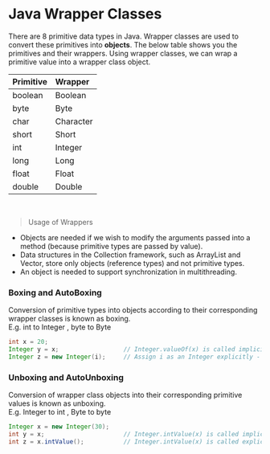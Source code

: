 # Java Wrapper Classes

There are 8 primitive data types in Java. Wrapper classes are used to convert these primitives
into **objects**. The below table shows you the primitives and their wrappers. Using 
wrapper classes, we can wrap a primitive value into a wrapper class object.<br>

| Primitive  | Wrapper |
| :---------- | :----------|
| boolean  | Boolean  |
| byte  | Byte |
| char | Character |
| short  | Short |
| int| Integer |
| long  | Long |
| float  | Float |
| double  | Double |
<br>

> Usage of Wrappers

* Objects are needed if we wish to modify the arguments passed into a method 
(because primitive types are passed by value).
* Data structures in the Collection framework, such as ArrayList and Vector, store only 
objects (reference types) and not primitive types.
* An object is needed to support synchronization in multithreading.

### Boxing and AutoBoxing

Conversion of primitive types into objects according to their corresponding 
wrapper classes is known as boxing. <br>
E.g.    int to Integer , byte to Byte

```java
int x = 20;  
Integer y = x;                  // Integer.valueOf(x) is called implicitly - AutoBoxing
Integer z = new Integer(i);     // Assign i as an Integer explicitly - Boxing
```
        
### Unboxing and AutoUnboxing

Conversion of wrapper class objects into their corresponding primitive values 
is known as unboxing. <br>
E.g.    Integer to int , Byte to byte
```java
Integer x = new Integer(30);    
int y = x;                      // Integer.intValue(x) is called implicitly - AutoUnboxing
int z = x.intValue();           // Integer.intValue(x) is called explicitly - Unboxing
``` 




